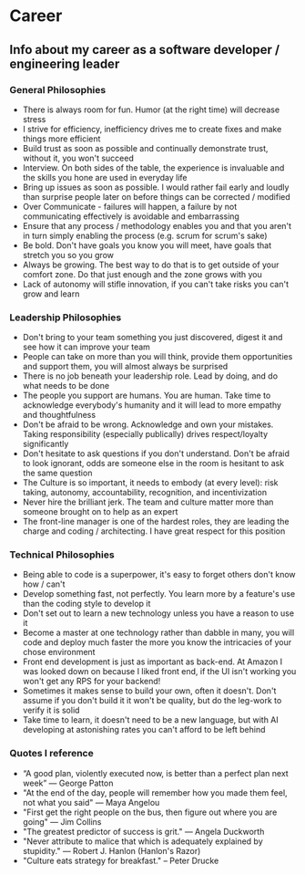 # Career
## Info about my career as a software developer / engineering leader
### General Philosophies
- There is always room for fun.  Humor (at the right time) will decrease stress
- I strive for efficiency, inefficiency drives me to create fixes and make things more efficient
- Build trust as soon as possible and continually demonstrate trust, without it, you won't succeed
- Interview. On both sides of the table, the experience is invaluable and the skills you hone are used in everyday life
- Bring up issues as soon as possible.  I would rather fail early and loudly than surprise people later on before things can be corrected / modified
- Over Communicate - failures will happen, a failure by not communicating effectively is avoidable and embarrassing
- Ensure that any process / methodology enables you and that you aren't in turn simply enabling the process (e.g. scrum for scrum's sake)
- Be bold. Don't have goals you know you will meet, have goals that stretch you so you grow
- Always be growing. The best way to do that is to get outside of your comfort zone.  Do that just enough and the zone grows with you
- Lack of autonomy will stifle innovation, if you can't take risks you can't grow and learn

### Leadership Philosophies
- Don't bring to your team something you just discovered, digest it and see how it can improve your team
- People can take on more than you will think, provide them opportunities and support them, you will almost always be surprised
- There is no job beneath your leadership role.  Lead by doing, and do what needs to be done
- The people you support are humans.  You are human.  Take time to acknowledge everybody's humanity and it will lead to more empathy and thoughtfulness
- Don't be afraid to be wrong.  Acknowledge and own your mistakes.  Taking responsibility (especially publically) drives respect/loyalty significantly
- Don't hesitate to ask questions if you don't understand. Don't be afraid to look ignorant, odds are someone else in the room is hesitant to ask the same question
- The Culture is so important, it needs to embody (at every level): risk taking, autonomy, accountability, recognition, and incentivization
- Never hire the brilliant jerk. The team and culture matter more than someone brought on to help as an expert
- The front-line manager is one of the hardest roles, they are leading the charge and coding / architecting.  I have great respect for this position


### Technical Philosophies
- Being able to code is a superpower, it's easy to forget others don't know how / can't
- Develop something fast, not perfectly.  You learn more by a feature's use than the coding style to develop it
- Don't set out to learn a new technology unless you have a reason to use it
- Become a master at one technology rather than dabble in many, you will code and deploy much faster the more you know the intricacies of your chose environment
- Front end development is just as important as back-end. At Amazon I was looked down on because I liked front end, if the UI isn't working you won't get any RPS for your backend!
- Sometimes it makes sense to build your own, often it doesn't. Don't assume if you don't build it it won't be quality, but do the leg-work to verify it is solid
- Take time to learn, it doesn't need to be a new language, but with AI developing at astonishing rates you can't afford to be left behind

### Quotes I reference
- “A good plan, violently executed now, is better than a perfect plan next week” — George Patton
- "At the end of the day, people will remember how you made them feel, not what you said" — Maya Angelou
- "First get the right people on the bus, then figure out where you are going" — Jim Collins
- "The greatest predictor of success is grit." — Angela Duckworth
- "Never attribute to malice that which is adequately explained by stupidity." — Robert J. Hanlon (Hanlon's Razor)
- "Culture eats strategy for breakfast." – Peter Drucke


